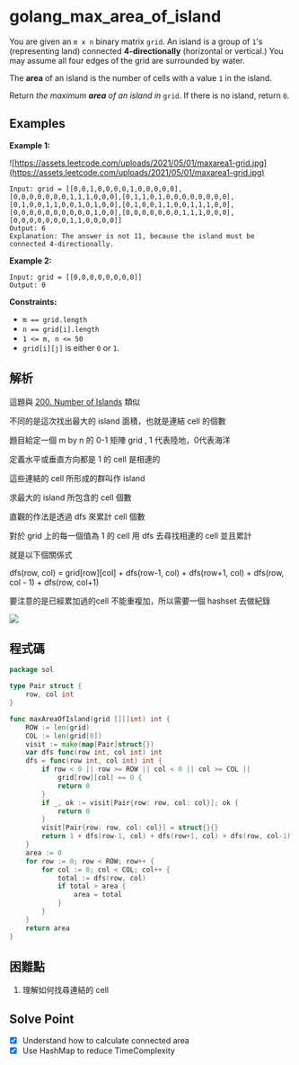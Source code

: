 # golang_max_area_of_island

You are given an `m x n` binary matrix `grid`. An island is a group of `1`'s (representing land) connected **4-directionally** (horizontal or vertical.) You may assume all four edges of the grid are surrounded by water.

The **area** of an island is the number of cells with a value `1` in the island.

Return *the maximum **area** of an island in* `grid`. If there is no island, return `0`.

## Examples

**Example 1:**

![https://assets.leetcode.com/uploads/2021/05/01/maxarea1-grid.jpg](https://assets.leetcode.com/uploads/2021/05/01/maxarea1-grid.jpg)

```
Input: grid = [[0,0,1,0,0,0,0,1,0,0,0,0,0],[0,0,0,0,0,0,0,1,1,1,0,0,0],[0,1,1,0,1,0,0,0,0,0,0,0,0],[0,1,0,0,1,1,0,0,1,0,1,0,0],[0,1,0,0,1,1,0,0,1,1,1,0,0],[0,0,0,0,0,0,0,0,0,0,1,0,0],[0,0,0,0,0,0,0,1,1,1,0,0,0],[0,0,0,0,0,0,0,1,1,0,0,0,0]]
Output: 6
Explanation: The answer is not 11, because the island must be connected 4-directionally.

```

**Example 2:**

```
Input: grid = [[0,0,0,0,0,0,0,0]]
Output: 0

```

**Constraints:**

- `m == grid.length`
- `n == grid[i].length`
- `1 <= m, n <= 50`
- `grid[i][j]` is either `0` or `1`.

## 解析

這題與 [200. Number of Islands](https://www.notion.so/200-Number-of-Islands-d899c8c1616c42e6840565875dba06c9) 類似

不同的是這次找出最大的 island 面積，也就是連結 cell 的個數

題目給定一個 m by n 的 0-1 矩陣 grid , 1 代表陸地，0代表海洋

定義水平或垂直方向都是 1 的 cell 是相連的

這些連結的 cell 所形成的群叫作 island

求最大的 island 所包含的 cell 個數

直觀的作法是透過 dfs 來累計 cell 個數

對於 grid 上的每一個值為 1 的 cell 用 dfs 去尋找相連的 cell 並且累計

就是以下個關係式

dfs(row, col) = grid[row][col] + dfs(row-1, col) + dfs(row+1, col) + dfs(row, col - 1) + dfs(row, col+1)

要注意的是已經累加過的cell 不能重複加，所以需要一個 hashset 去做紀錄

![](https://i.imgur.com/6SihfLS.png)

## 程式碼
```go
package sol

type Pair struct {
	row, col int
}

func maxAreaOfIsland(grid [][]int) int {
	ROW := len(grid)
	COL := len(grid[0])
	visit := make(map[Pair]struct{})
	var dfs func(row int, col int) int
	dfs = func(row int, col int) int {
		if row < 0 || row >= ROW || col < 0 || col >= COL ||
			grid[row][col] == 0 {
			return 0
		}
		if _, ok := visit[Pair{row: row, col: col}]; ok {
			return 0
		}
		visit[Pair{row: row, col: col}] = struct{}{}
		return 1 + dfs(row-1, col) + dfs(row+1, col) + dfs(row, col-1) + dfs(row, col+1)
	}
	area := 0
	for row := 0; row < ROW; row++ {
		for col := 0; col < COL; col++ {
			total := dfs(row, col)
			if total > area {
				area = total
			}
		}
	}
	return area
}
```
## 困難點

1. 理解如何找尋連結的 cell

## Solve Point

- [x]  Understand how to calculate connected area
- [x]  Use HashMap to reduce TimeComplexity